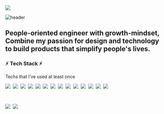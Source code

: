 

<!--
**Seungrikim/Seungrikim** is a ✨ _special_ ✨ repository because its `README.md` (this file) appears on your GitHub profile.

Here are some ideas to get you started:

- 🔭 I’m currently working on ...
- 🌱 I’m currently learning ...
- 👯 I’m looking to collaborate on ...
- 🤔 I’m looking for help with ...
- 💬 Ask me about ...
- 📫 How to reach me: ...
- 😄 Pronouns: ...
- ⚡ Fun fact: ...
-->
<div>
    <img src="https://hits.seeyoufarm.com/api/count/incr/badge.svg?url=https%3A%2F%2Fgithub.com%2FAlpoxDev"
</div>         
    
![header](https://capsule-render.vercel.app/api?type=slice&color=auto&height=300&section=header&text=Seungri&nbsp;Kim&fontSize=90)
    
## People-oriented engineer with growth-mindset, Combine my passion for design and technology to build products that simplify people's lives. 

<h3 align=“center”> ⚡ Tech Stack ⚡</h3>

<p align=“center”> Techs that I’ve used at least once </p>

<p align=“center”>
<img src="https://img.shields.io/badge/Python-3766AB?style=flat-square&logo=Python&logoColor=white"/></a>&nbsp <img src="https://img.shields.io/badge/Pandas-150458?style=flat-square&logo=Pandas&logoColor=white"/></a>&nbsp <img src="https://img.shields.io/badge/NumPy-013243?style=flat-square&logo=NumPy&logoColor=white"/></a>&nbsp <img src="https://img.shields.io/badge/scikit_learn-F7931E?style=flat-square&logo=scikitlearn&logoColor=white"/></a>&nbsp <img src="https://img.shields.io/badge/Flask-000000?style=flat-square&logo=Flask&logoColor=white) <img src="https://img.shields.io/badge/Ruby_on_Rails-CC0000?style=flat-square&logo=RubyonRails&logoColor=white"/></a>&nbsp <img src="https://img.shields.io/badge/Java-007396?style=flat-square&logo=CoffeeScript&logoColor=white"/></a>&nbsp <img src="https://img.shields.io/badge/C++-00599C?style=flat-square&logo=C%2B%2B&logoColor=white"/></a>&nbsp <img src="https://img.shields.io/badge/SQLite-003B57?style=flat-square&logo=SQLite&logoColor=white"/></a>&nbsp
<img src="https://img.shields.io/badge/MySQL-4479A1?style=flat-square&logo=MySQL&logoColor=white"/></a>&nbsp <img src="https://img.shields.io/badge/PostgreSQL-4169E1?style=flat-square&logo=PostgreSQL&logoColor=white"/></a>&nbsp <img src="https://img.shields.io/badge/NoSQL-40AEF0?style=flat-square&logo=Notist&logoColor=white"/></a>&nbsp <img src="https://img.shields.io/badge/MongoDB-47A248?style=flat-square&logo=MongoDB&logoColor=white"/></a>&nbsp
<img src="https://img.shields.io/badge/Heroku-430098?style=flat-square&logo=Heroku&logoColor=white"/></a>&nbsp <img src="https://img.shields.io/badge/GitHub-181717?style=flat-square&logo=GitHub&logoColor=white"/></a>&nbsp 
</p>


&nbsp;

<p align=“center”>
<a href="https://www.linkedin.com/in/seungrikim/"><img src="https://img.shields.io/badge/LinkedIn-0A66C2?style=flat-square&logo=LinkedIn&logoColor=white&link=https://www.linkedin.com/in/seungrikim/"/></a>&nbsp
<a href="mailto:srkim@berkeley.edu"><img src="https://img.shields.io/badge/Gmail-EA4335?style=flat-square&logo=Gmail&logoColor=white&link=mailto:srkim@berkeley.edu"/></a>&nbsp







